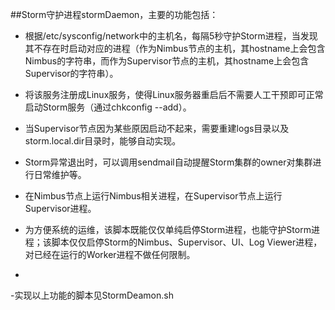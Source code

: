 ##Storm守护进程stormDaemon，主要的功能包括：

- 	根据/etc/sysconfig/network中的主机名，每隔5秒守护Storm进程，当发现其不存在时启动对应的进程（作为Nimbus节点的主机，其hostname上会包含Nimbus的字符串，而作为Supervisor节点的主机，其hostname上会包含Supervisor的字符串）。
- 	将该服务注册成Linux服务，使得Linux服务器重启后不需要人工干预即可正常启动Storm服务（通过chkconfig --add）。
- 	当Supervisor节点因为某些原因启动不起来，需要重建logs目录以及storm.local.dir目录时，能够自动实现。
- 	Storm异常退出时，可以调用sendmail自动提醒Storm集群的owner对集群进行日常维护等。
- 	在Nimbus节点上运行Nimbus相关进程，在Supervisor节点上运行Supervisor进程。
- 	为方便系统的运维，该脚本既能仅仅单纯启停Storm进程，也能守护Storm进程；该脚本仅仅启停Storm的Nimbus、Supervisor、UI、Log Viewer进程，对已经在运行的Worker进程不做任何限制。


-
-实现以上功能的脚本见StormDeamon.sh
